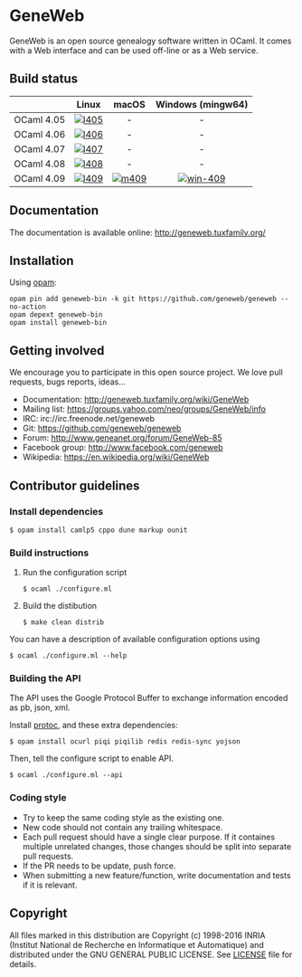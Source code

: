 # GeneWeb

GeneWeb is an open source genealogy software written in OCaml. It comes
with a Web interface and can be used off-line or as a Web service.

## Build status

|            | Linux             | macOS             | Windows (mingw64)
| ---:       | :---:             | :---:             | :---:
| OCaml 4.05 | [![l405]][travis] | -                 | -
| OCaml 4.06 | [![l406]][travis] | -                 | -
| OCaml 4.07 | [![l407]][travis] | -                 | -
| OCaml 4.08 | [![l408]][travis] | -                 | -
| OCaml 4.09 | [![l409]][travis] | [![m409]][travis] | [![win-409]][appveyor]

[l405]:https://travis-matrix-badges.herokuapp.com/repos/geneweb/geneweb/branches/master/1
[l406]:https://travis-matrix-badges.herokuapp.com/repos/geneweb/geneweb/branches/master/2
[l407]:https://travis-matrix-badges.herokuapp.com/repos/geneweb/geneweb/branches/master/3
[l408]:https://travis-matrix-badges.herokuapp.com/repos/geneweb/geneweb/branches/master/4
[l409]:https://travis-matrix-badges.herokuapp.com/repos/geneweb/geneweb/branches/master/5
[m409]:https://travis-matrix-badges.herokuapp.com/repos/geneweb/geneweb/branches/master/6
[win-409]:https://ci.appveyor.com/api/projects/status/5a5yk7jvxk332pxu/branch/master?svg=true
[travis]:https://travis-ci.org/geneweb/geneweb
[appveyor]:https://ci.appveyor.com/project/geneweb/geneweb

## Documentation

The documentation is available online: http://geneweb.tuxfamily.org/

## Installation

Using [opam](https://opam.ocaml.org/):

```
opam pin add geneweb-bin -k git https://github.com/geneweb/geneweb --no-action
opam depext geneweb-bin
opam install geneweb-bin
```

## Getting involved

We encourage you to participate in this open source project. We love
pull requests, bugs reports, ideas...

* Documentation: http://geneweb.tuxfamily.org/wiki/GeneWeb
* Mailing list: https://groups.yahoo.com/neo/groups/GeneWeb/info
* IRC: irc://irc.freenode.net/geneweb
* Git: https://github.com/geneweb/geneweb
* Forum: http://www.geneanet.org/forum/GeneWeb-85
* Facebook group: http://www.facebook.com/geneweb
* Wikipedia: https://en.wikipedia.org/wiki/GeneWeb

## Contributor guidelines

### Install dependencies

```
$ opam install camlp5 cppo dune markup ounit
```

### Build instructions

1. Run the configuration script
   ```
   $ ocaml ./configure.ml
   ```
2. Build the distibution
   ```
   $ make clean distrib
   ```

You can have a description of available configuration options using
```
$ ocaml ./configure.ml --help
```

### Building the API

The API uses the Google Protocol Buffer to exchange information
encoded as pb, json, xml.

Install [protoc](https://github.com/protocolbuffers/protobuf#protocol-compiler-installation),
and these extra dependencies:

```
$ opam install ocurl piqi piqilib redis redis-sync yojson
```

Then, tell the configure script to enable API.

```
$ ocaml ./configure.ml --api
```

### Coding style

* Try to keep the same coding style as the existing one.
* New code should not contain any trailing whitespace.
* Each pull request should have a single clear purpose. If it containes
  multiple unrelated changes, those changes should be split into
  separate pull requests.
* If the PR needs to be update, push force.
* When submitting a new feature/function, write documentation and tests if it is relevant.

## Copyright

All files marked in this distribution are Copyright (c) 1998-2016 INRIA
(Institut National de Recherche en Informatique et Automatique) and
distributed under the GNU GENERAL PUBLIC LICENSE. See [LICENSE](LICENSE) file
for details.
